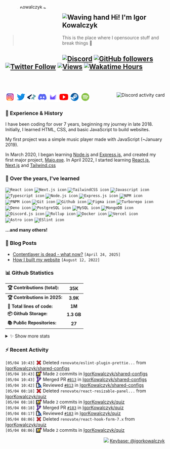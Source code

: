 <!-- ## Hi! I'm Igor Kowalczyk 🖐️ -->

<img width="170" height="170" align="left" style="float: left; margin: 0 10px 0 0; border-radius: 50%;" alt="Igor Kowalczyk avatar" src="https://github.com/IgorKowalczyk/igorkowalczyk/assets/49127376/e468b80c-5c77-4eb6-9d10-3718edf1bd9b">

## <img alt="Waving hand" width="26" height="26" src="https://raw.githubusercontent.com/igorkowalczyk/igorkowalczyk/master/src/images/wave.gif"> Hi! I'm Igor Kowalczyk

> This is the place where I opensource stuff and break things :rofl:<br>

## [![Discord](https://img.shields.io/discord/695282860399001640?color=333&label=Chat&logo=discord&logoColor=fff&style=flat-square)](https://igorkowalczyk.dev/discord) [![GitHub followers](https://img.shields.io/github/followers/igorkowalczyk?color=333&label=Follow&logo=github&logoColor=fff&style=flat-square)](https://github.com/IgorKowalczyk?tab=followers) [![Twitter Follow](https://img.shields.io/static/v1?message=Twitter&color=333&label=@majonezexe&logo=twitter&logoColor=fff&style=flat-square)](https://twitter.com/majonezexe) [![Views](https://views.igorkowalczyk.dev/api/badge/igorkowalczyk?style=flat&color=333&cache=none)](https://views.igorkowalczyk.dev) [![Wakatime Hours](https://wakatime.igorkowalczyk.dev/api/badge?style=flat-square&color=333)](https://igorkowalczyk.dev)<br><br><br>

<a href="https://github.com/IgorKowalczyk/discord-activity">
 <img alt="Discord activity card" src="https://activity.igorkowalczyk.dev/api/544164729354977282?idleMessage=Just%20chillin'%20at%20the%20moment&cache=none" align="right" />
</a>

<p align="left">
<code><a href="https://www.instagram.com/majonezexe/" target="_blank"><img src="https://github.com/igorkowalczyk/igorkowalczyk/blob/master/src/images/readme/svg/instagram.svg" alt="Instagram logo" width="30" height="30"/></a></code>
<code><a href="https://twitter.com/majonezexe" target="_blank"><img src="https://github.com/igorkowalczyk/igorkowalczyk/blob/master/src/images/readme/svg/twitter.svg" alt="Twitter logo" width="30" height="30"/></a></code>
<code><a href="https://profile.codersrank.io/user/igorkowalczyk/" target="_blank"><img src="https://github.com/igorkowalczyk/igorkowalczyk/blob/master/src/images/readme/png/codersrank.png" alt="Codersrank logo" width="30" height="30"/></a></code>
<code><a href="https://discord.com/users/544164729354977282" target="_blank"><img src="https://github.com/igorkowalczyk/igorkowalczyk/blob/master/src/images/readme/svg/discord.svg" alt="Discord logo" width="30" height="30"/></a></code>
<code><a href="mailto:majonezexe@protonmail.com" target="_blank"><img src="https://github.com/igorkowalczyk/igorkowalczyk/blob/master/src/images/readme/svg/protonmail.svg" alt="Email" width="30" height="30"/></a></code>
<code><a href="https://www.youtube.com/c/Majonezexe" target="_blank"><img src="https://github.com/igorkowalczyk/igorkowalczyk/blob/master/src/images/readme/svg/youtube.svg" alt="YouTube logo" width="30" height="30"/></a></code>
<code><a href="https://steamcommunity.com/id/m-exe/" target="_blank"><img src="https://github.com/igorkowalczyk/igorkowalczyk/blob/master/src/images/readme/svg/steam.svg" alt="Steam logo" width="30" height="30"/></a></code>
<code><a href="https://open.spotify.com/user/1w9osz9cvrop0cn3yd09di21x" target="_blank"><img src="https://github.com/igorkowalczyk/igorkowalczyk/blob/master/src/images/readme/svg/spotify.svg" alt="Spotify logo" width="30" height="30"/></a></code>
</p>

### 💪 Experience & History

I have been coding for over 7 years, beginning my journey in late 2018. Initially, I learned HTML, CSS, and basic JavaScript to build websites.

My first project was a simple music player made with JavaScript (~January 2019).

In March 2020, I began learning [Node.js](https://github.com/IgorKowalczyk?tab=repositories&q=&type=&language=javascript&sort=stargazers) and [Express.js](https://expressjs.com/), and created my first major project, [Majo.exe](https://github.com/igorkowalczyk/majo.exe). In April 2022, I started learning [React.js](https://reactjs.org/), [Next.js](https://nextjs.org/) and [Tailwind.css](https://tailwindcss.com/)

### 🧠 Over the years, I've learned

<!--START_SECTION:technologies-->
<code><img src="https://igorkowalczyk.dev/assets/tech/react.svg" alt="React icon" height="30" width="30" /></code>
<code><img src="https://igorkowalczyk.dev/assets/tech/next.svg" alt="Next.js icon" height="30" width="30" /></code>
<code><img src="https://igorkowalczyk.dev/assets/tech/tailwindcss.svg" alt="TailwindCSS icon" height="30" width="30" /></code>
<code><img src="https://igorkowalczyk.dev/assets/tech/javascript.svg" alt="Javascript icon" height="30" width="30" /></code>
<code><img src="https://igorkowalczyk.dev/assets/tech/typescript.svg" alt="Typescript icon" height="30" width="30" /></code>
<code><img src="https://igorkowalczyk.dev/assets/tech/nodejs.svg" alt="Node.js icon" height="30" width="30" /></code>
<code><img src="https://igorkowalczyk.dev/assets/tech/express.svg" alt="Express.js icon" height="30" width="30" /></code>
<code><img src="https://igorkowalczyk.dev/assets/tech/npm.svg" alt="NPM icon" height="30" width="30" /></code>
<code><img src="https://igorkowalczyk.dev/assets/tech/pnpm.svg" alt="PNPM icon" height="30" width="30" /></code>
<code><img src="https://igorkowalczyk.dev/assets/tech/git.svg" alt="Git icon" height="30" width="30" /></code>
<code><img src="https://igorkowalczyk.dev/assets/tech/github.svg" alt="Github icon" height="30" width="30" /></code>
<code><img src="https://igorkowalczyk.dev/assets/tech/figma.svg" alt="Figma icon" height="30" width="30" /></code>
<code><img src="https://igorkowalczyk.dev/assets/tech/turborepo.svg" alt="Turborepo icon" height="30" width="30" /></code>
<code><img src="https://igorkowalczyk.dev/assets/tech/deno.svg" alt="Deno icon" height="30" width="30" /></code>
<code><img src="https://igorkowalczyk.dev/assets/tech/postgresql.svg" alt="PostgreSQL icon" height="30" width="30" /></code>
<code><img src="https://igorkowalczyk.dev/assets/tech/mysql.svg" alt="MySQL icon" height="30" width="30" /></code>
<code><img src="https://igorkowalczyk.dev/assets/tech/mongodb.svg" alt="MongoDB icon" height="30" width="30" /></code>
<code><img src="https://igorkowalczyk.dev/assets/tech/discordjs.svg" alt="Discord.js icon" height="30" width="30" /></code>
<code><img src="https://igorkowalczyk.dev/assets/tech/rollup.svg" alt="Rollup icon" height="30" width="30" /></code>
<code><img src="https://igorkowalczyk.dev/assets/tech/docker.svg" alt="Docker icon" height="30" width="30" /></code>
<code><img src="https://igorkowalczyk.dev/assets/tech/vercel.svg" alt="Vercel icon" height="30" width="30" /></code>
<code><img src="https://igorkowalczyk.dev/assets/tech/astro.svg" alt="Astro icon" height="30" width="30" /></code>
<code><img src="https://igorkowalczyk.dev/assets/tech/eslint.svg" alt="ESlint icon" height="30" width="30" /></code>
<!-- List last updated on Sun May 04 2025 16:24:13 GMT+0000 (Coordinated Universal Time) -->
<!--END_SECTION:technologies-->

**...and many others!**

### 📕 Blog Posts

<!-- START_SECTION:feed -->
- [Contentlayer is dead - what now?](https://igorkowalczyk.dev/blog/contentlayer-is-dead) `[April 24, 2025]`
- [How I built my website](https://igorkowalczyk.dev/blog/how-i-built-my-website) `[August 12, 2022]`
<!-- Posts last updated on Sun May 04 2025 16:24:13 GMT+0000 (Coordinated Universal Time) -->
<!-- END_SECTION:feed -->

### 📊 Github Statistics

<!--START_SECTION:wakatime-->
| 🏆 Contributions (total):     |     35K    |
| :---------------------------- | :--------: |
| **🏆 Contributions in 2025:** |  **3.9K**  |
| **📝 Total lines of code:**   |   **1M**   |
| **📦 Github Storage:**        | **1.3 GB** |
| **📚 Public Repositories:**   |   **27**   |

<details><summary>✨ Show more stats</summary>

#### 📅 I work mostly during the night

```text
🌞 Morning   596 commits   [███████░░░░░░░░░░░░░░░░░░]   29.16%
🌆 Daytime   837 commits   [██████████░░░░░░░░░░░░░░░]   40.95%
🌃 Evening   578 commits   [███████░░░░░░░░░░░░░░░░░░]   28.28%
🌙 Night     33 commits    [░░░░░░░░░░░░░░░░░░░░░░░░░]   1.61%
```

#### 📅 I'm most productive on Saturday

```text
Sunday      205 commits   [██░░░░░░░░░░░░░░░░░░░░░░░]   10.03%
Monday      287 commits   [███░░░░░░░░░░░░░░░░░░░░░░]   14.04%
Tuesday     377 commits   [████░░░░░░░░░░░░░░░░░░░░░]   18.44%
Wednesday   264 commits   [███░░░░░░░░░░░░░░░░░░░░░░]   12.92%
Thursday    235 commits   [██░░░░░░░░░░░░░░░░░░░░░░░]   11.50%
Friday      283 commits   [███░░░░░░░░░░░░░░░░░░░░░░]   13.85%
Saturday    393 commits   [████░░░░░░░░░░░░░░░░░░░░░]   19.23%
```

#### 📊 Weekly work stats (last 7 days)

```text
💬 Programming Languages:
TypeScript       [29 hrs 12 mins]   [██████████████████░░░░░░░]   74.33%
JSON             [3 hrs 31 mins]    [██░░░░░░░░░░░░░░░░░░░░░░░]   8.95%
JavaScript       [3 hrs 1 min]      [█░░░░░░░░░░░░░░░░░░░░░░░░]   7.71%
PHP              [1 hr 12 mins]     [░░░░░░░░░░░░░░░░░░░░░░░░░]   3.05%
CSS              [58 mins]          [░░░░░░░░░░░░░░░░░░░░░░░░░]   2.47%
Other            [1h 21m]           [░░░░░░░░░░░░░░░░░░░░░░░░░]   3.46%

💻 Operating Systems:
Linux            [39 hrs 18 mins]  [█████████████████████████]   100.00%
```

</details>
<!-- Wakatime last updated on Sun May 04 2025 16:24:21 GMT+0000 (Coordinated Universal Time) -->
<!--END_SECTION:wakatime-->

### :zap: Recent Activity

<!--START_SECTION:activity-->
`[05/04 10:43]` <a href="https://github.com/igorkowalczyk" title="❌"><img alt="❌" src="https://github.com/igorkowalczyk/igorkowalczyk/raw/master/src/images/icons/delete.png" align="top" height="18"></a> Deleted `renovate/eslint-plugin-prettie...` from [IgorKowalczyk/shared-configs](https://github.com/IgorKowalczyk/shared-configs)<br/>`[05/04 10:43]` <a href="https://github.com/igorkowalczyk" title="📝"><img alt="📝" src="https://github.com/igorkowalczyk/igorkowalczyk/raw/master/src/images/icons/commit.png" align="top" height="18"></a> Made `2` commits in [IgorKowalczyk/shared-configs](https://github.com/IgorKowalczyk/shared-configs)<br/>`[05/04 10:43]` <a href="https://github.com/igorkowalczyk" title="🎉"><img alt="🎉" src="https://github.com/igorkowalczyk/igorkowalczyk/raw/master/src/images/icons/merge.png" align="top" height="18"></a> Merged PR [`#813`](https://github.com/IgorKowalczyk/shared-configs/pull/813 'fix(deps): update dependency eslint-plugin-prettier to v5.3.1') in [IgorKowalczyk/shared-configs](https://github.com/IgorKowalczyk/shared-configs)<br/>`[05/04 10:42]` <a href="https://github.com/igorkowalczyk" title="🔍"><img alt="🔍" src="https://github.com/igorkowalczyk/igorkowalczyk/raw/master/src/images/icons/review.png" align="top" height="18"></a> Reviewed [`#813`](https://github.com/IgorKowalczyk/shared-configs/pull/813 'fix(deps): update dependency eslint-plugin-prettier to v5.3.1') in [IgorKowalczyk/shared-configs](https://github.com/IgorKowalczyk/shared-configs)<br/>`[05/04 08:18]` <a href="https://github.com/igorkowalczyk" title="❌"><img alt="❌" src="https://github.com/igorkowalczyk/igorkowalczyk/raw/master/src/images/icons/delete.png" align="top" height="18"></a> Deleted `renovate/react-resizable-panel...` from [IgorKowalczyk/quiz](https://github.com/IgorKowalczyk/quiz)<br/>`[05/04 08:18]` <a href="https://github.com/igorkowalczyk" title="📝"><img alt="📝" src="https://github.com/igorkowalczyk/igorkowalczyk/raw/master/src/images/icons/commit.png" align="top" height="18"></a> Made `2` commits in [IgorKowalczyk/quiz](https://github.com/IgorKowalczyk/quiz)<br/>`[05/04 08:18]` <a href="https://github.com/igorkowalczyk" title="🎉"><img alt="🎉" src="https://github.com/igorkowalczyk/igorkowalczyk/raw/master/src/images/icons/merge.png" align="top" height="18"></a> Merged PR [`#183`](https://github.com/IgorKowalczyk/quiz/pull/183 'Update dependency react-resizable-panels to v3') in [IgorKowalczyk/quiz](https://github.com/IgorKowalczyk/quiz)<br/>`[05/04 08:17]` <a href="https://github.com/igorkowalczyk" title="🔍"><img alt="🔍" src="https://github.com/igorkowalczyk/igorkowalczyk/raw/master/src/images/icons/review.png" align="top" height="18"></a> Reviewed [`#183`](https://github.com/IgorKowalczyk/quiz/pull/183 'Update dependency react-resizable-panels to v3') in [IgorKowalczyk/quiz](https://github.com/IgorKowalczyk/quiz)<br/>`[05/04 08:06]` <a href="https://github.com/igorkowalczyk" title="❌"><img alt="❌" src="https://github.com/igorkowalczyk/igorkowalczyk/raw/master/src/images/icons/delete.png" align="top" height="18"></a> Deleted `renovate/react-hook-form-7.x` from [IgorKowalczyk/quiz](https://github.com/IgorKowalczyk/quiz)<br/>`[05/04 08:06]` <a href="https://github.com/igorkowalczyk" title="📝"><img alt="📝" src="https://github.com/igorkowalczyk/igorkowalczyk/raw/master/src/images/icons/commit.png" align="top" height="18"></a> Made `2` commits in [IgorKowalczyk/quiz](https://github.com/IgorKowalczyk/quiz)
<!-- Activity last updated on Sun May 04 2025 16:24:13 GMT+0000 (Coordinated Universal Time) -->
<!--END_SECTION:activity-->

<p align="right"><img src="https://keybase.io/images/icons/icon-keybase-logo-48@2x.png" width="18px"/> <a href="https://keybase.io/igorkowalczyk">Keybase: @igorkowalczyk</a></p>